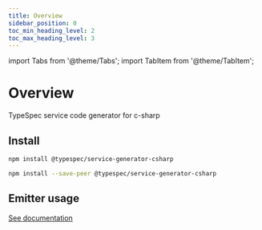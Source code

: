 ```yaml
---
title: Overview
sidebar_position: 0
toc_min_heading_level: 2
toc_max_heading_level: 3
---
```


import Tabs from '@theme/Tabs';
import TabItem from '@theme/TabItem';

# Overview

TypeSpec service code generator for c-sharp

## Install

<Tabs>
<TabItem value="spec" label="In a spec" default>

```bash
npm install @typespec/service-generator-csharp
```

</TabItem>
<TabItem value="library" label="In a library" default>

```bash
npm install --save-peer @typespec/service-generator-csharp
```

</TabItem>
</Tabs>

## Emitter usage

[See documentation](./emitter.md)

